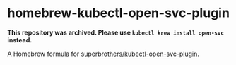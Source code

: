 # homebrew-kubectl-open-svc-plugin

**This repository was archived. Please use `kubectl krew install open-svc` instead.**

A Homebrew formula for [superbrothers/kubectl-open-svc-plugin](https://github.com/superbrothers/kubectl-open-svc-plugin).
